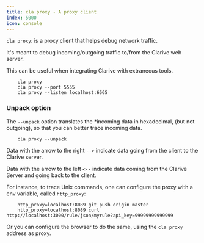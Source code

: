 ```yaml
---
title: cla proxy - A proxy client
index: 5000
icon: console
---
```


`cla proxy`: is a proxy client that helps debug network traffic.

It's meant to debug incoming/outgoing traffic to/from the Clarive web server.

This can be useful when integrating Clarive with extraneous tools.

        cla proxy
        cla proxy --port 5555
        cla proxy --listen localhost:6565


### Unpack option

The `--unpack` option translates the *incoming
data in hexadecimal, (but not outgoing), so that you can better trace incoming data.

        cla proxy --unpack


Data with the arrow to the right  `-->` indicate data going from the client to the Clarive server.

Data with the arrow to the left  `<--` indicate data coming from the Clarive Server and going back to the client.

For instance, to trace Unix commands, one can configure the proxy with a env variable, called `http_proxy`:

        http_proxy=localhost:8089 git push origin master
        http_proxy=localhost:8089 curl http://localhost:3000/rule/json/myrule?api_key=99999999999999




Or you can configure the browser to do the same, using the `cla proxy` address as proxy.

